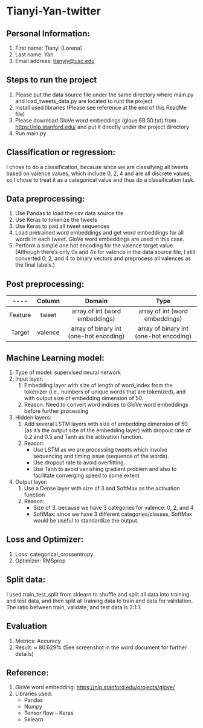 # Tianyi-Yan-twitter

## Personal Information:
1. First name: Tianyi (Lorena)
2. Last name: Yan
3. Email address: tianyiy@usc.edu

## Steps to run the project
1. Please put the data source file under the same directory where main.py and load_tweets_data.py are located to runt the project
2. Install used libraries (Please see reference at the end of this ReadMe file)
3. Please download GloVe word embeddings (glove.6B.50.txt) from https://nlp.stanford.edu/ and put it directly under the project directory
4. Run main.py


## Classification or regression:
I chose to do a classification, because since we are classifying all tweets based on valence values, which include 0, 2, 4 and are all discrete values, so I chose to treat it as a categorical value and thus do a classification task.

## Data preprocessing:
1. Use Pandas to load the csv data source file
2. Use Keras to tokenize the tweets
3. Use Keras to pad all tweet sequences 
4. Load pretrained word embeddings and get word embeddings for all words in each tweet. GloVe  word embeddings are used in this case.
5. Perform a simple one hot encoding for the valence target value. (Although there’s only 0s and 4s for valence in the data source file, I still converted 0, 2, and 4 to binary vectors and preprocess all valences as the final labels.)  

## Post preprocessing: 
 ---- | Column | Domain |Type
:----:|:-----:|:----:|:----:
Feature|tweet	|array of int (word embeddings)|array of int (word embeddings)
Target|valence|array of binary int (one-hot encoding)|array of binary int (one-hot encoding)

## Machine Learning model:
1. Type of model: supervised neural network
2. Input layer: 
	1. Embedding layer with size of length of word_index from the tokenizer (i.e., numbers of unique words that are tokenized), and with output size of embedding dimension of 50. 
	2. Reason: Need to convert word indices to GloVe word embeddings before further processing
3. Hidden layers: 
	1. Add several LSTM layers with size of embedding dimension of 50 (as it’s the output size of the embedding layer) with dropout rate of 0.2 and 0.5 and Tanh as the activation function.
	2. Reason: 
		- Use LSTM as we are processing tweets which involve sequencing and timing issue (sequence of the words).
		- Use dropout rate to avoid overfitting. 
		- Use Tanh to avoid vanishing gradient problem and also to facilitate converging speed to some extent 
4. Output layer: 
	1. Use a Dense layer with size of 3 and SoftMax as the activation function
	2. Reason:
		- Size of 3: because we have 3 categories for valence: 0, 2, and 4
		- SoftMax: since we have 3 different categories/classes, SoftMax would be useful to standardize the output. 

## Loss and Optimizer:
1. Loss: categorical_crossentropy
2. Optimizer: RMSprop

## Split data: 
I used train_test_split from sklearn to shuffle and split all data into training and test data, and then split all training data to train and data for validation. The ratio between train, validate, and test data is 3:1:1.

## Evaluation
1. Metrics: Accuracy
2. Result: ≈ 80.629% (See screenshot in the word document for further details)


## Reference:
1. GloVe word embedding: https://nlp.stanford.edu/projects/glove/
2. Libraries used:
	- Pandas
	- Numpy
	- Tensor flow – Keras
	- Sklearn
